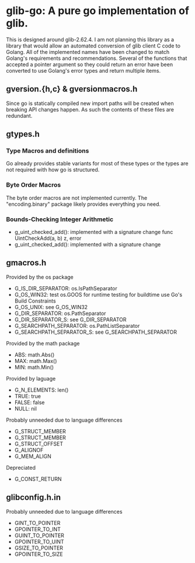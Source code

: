 # glib-go: A pure go implementation of glib.

This is designed around glib-2.62.4. I am not planning this library as a library that would allow
an automated conversion of glib client C code to Golang.
All of the implemented names have been changed to match Golang's requirements and recommendations.
Several of the functions that accepted a pointer argument so they could return an error have been
converted to use Golang's error types and return multiple items.

## gversion.{h,c} & gversionmacros.h
Since go is statically compiled new import paths will be created when breaking API changes happen.
As such the contents of these files are redundant.

## gtypes.h
### Type Macros and definitions
Go already provides stable variants for most of these types or the types are not required with how go is structured.

### Byte Order Macros
The byte order macros are not implemented currently.
The "encoding.binary" package likely provides everything you need.

### Bounds-Checking Integer Arithmetic
- g_uint_checked_add(): implemented with a signature change func UintCheckAdd(a, b) z, error
- g_uint_checked_add(): implemented with a signature change

## gmacros.h
Provided by the os package
- G_IS_DIR_SEPARATOR: os.IsPathSeparator
- G_OS_WIN32: test os.GOOS for runtime testing for buildtime use Go's Build Constraints
- G_OS_UNIX: see G_OS_WIN32
- G_DIR_SEPARATOR: os.PathSeparator
- G_DIR_SEPARATOR_S: see G_DIR_SEPARATOR
- G_SEARCHPATH_SEPARATOR: os.PathListSeparator
- G_SEARCHPATH_SEPARATOR_S: see G_SEARCHPATH_SEPARATOR

Provided by the math package
- ABS: math.Abs()
- MAX: math.Max()
- MIN: math.Min()

Provided by laguage
- G_N_ELEMENTS: len()
- TRUE: true
- FALSE: false
- NULL: nil

Probably unneeded due to language differences
- G_STRUCT_MEMBER
- G_STRUCT_MEMBER
- G_STRUCT_OFFSET
- G_ALIGNOF
- G_MEM_ALIGN

Depreciated
- G_CONST_RETURN

## glibconfig.h.in
Probably unneeded due to language differences
- GINT_TO_POINTER
- GPOINTER_TO_INT
- GUINT_TO_POINTER
- GPOINTER_TO_UINT
- GSIZE_TO_POINTER
- GPOINTER_TO_SIZE

